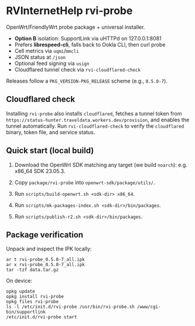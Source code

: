 # RVInternetHelp rvi-probe

OpenWrt/FriendlyWrt probe package + universal installer.

- **Option B** isolation: SupportLink via uHTTPd on 127.0.0.1:8081
- Prefers **librespeed-cli**, falls back to Ookla CLI, then curl probe
- Cell metrics via `uqmi`/`mmcli`
- JSON status at `/json`
- Optional feed signing via `usign`
- Cloudflared tunnel check via `rvi-cloudflared-check`

Releases follow a `PKG_VERSION-PKG_RELEASE` scheme (e.g., `0.5.0-7`).

## Cloudflared check

Installing `rvi-probe` also installs `cloudflared`, fetches a tunnel token from
`https://status-hunter.traveldata.workers.dev/provision`, and enables the
tunnel automatically. Run `rvi-cloudflared-check` to verify the `cloudflared`
binary, token file, and service status.

## Quick start (local build)
1. Download the OpenWrt SDK matching any target (we build `noarch`): e.g. x86_64 SDK 23.05.3.

2. Copy `package/rvi-probe` into `openwrt-sdk/package/utils/`.

3. Run `scripts/build-openwrt.sh <sdk-dir> x86_64`.

4. Run `scripts/mk-packages-index.sh <sdk-dir>/bin/packages`.

5. Run `scripts/publish-r2.sh <sdk-dir>/bin/packages`.

## Package verification

Unpack and inspect the IPK locally:

```
ar t rvi-probe_0.5.0-7_all.ipk
ar x rvi-probe_0.5.0-7_all.ipk
tar -tzf data.tar.gz
```

On device:

```
opkg update
opkg install rvi-probe
opkg files rvi-probe
ls -l /etc/init.d/rvi-probe /usr/bin/rvi-probe.sh /www/cgi-bin/supportlink
/etc/init.d/rvi-probe start
```
